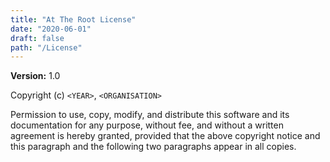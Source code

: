 ```yaml
---
title: "At The Root License"
date: "2020-06-01"
draft: false
path: "/License"
---
```


**Version:** 1.0

Copyright (c) `<YEAR>`, `<ORGANISATION>`

Permission to use, copy, modify, and distribute this software and its
documentation for any purpose, without fee, and without a written
agreement is hereby granted, provided that the above copyright notice
and this paragraph and the following two paragraphs appear in all
copies.
